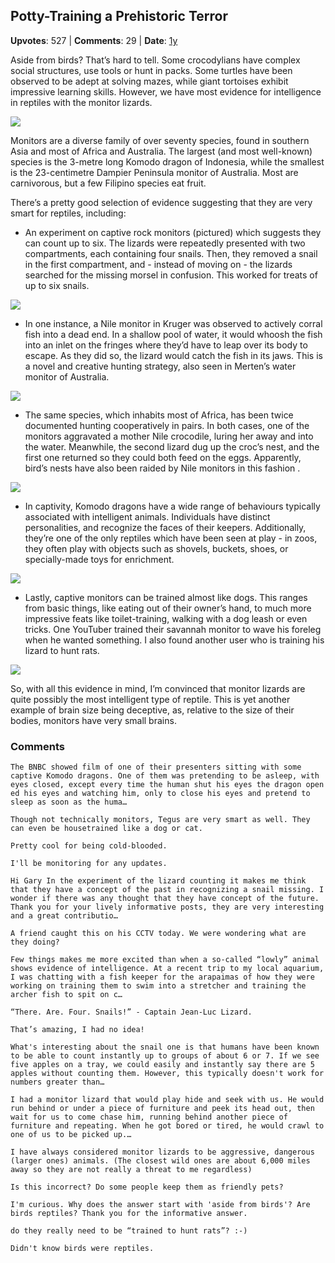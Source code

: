 ## Potty-Training a Prehistoric Terror
    
**Upvotes**: 527 | **Comments**: 29 | **Date**: [1y](https://www.quora.com/What-is-the-smartest-reptile/answer/Gary-Meaney)

Aside from birds? That’s hard to tell. Some crocodylians have complex social structures, use tools or hunt in packs. Some turtles have been observed to be adept at solving mazes, while giant tortoises exhibit impressive learning skills. However, we have most evidence for intelligence in reptiles with the monitor lizards.

![](https://qph.fs.quoracdn.net/main-qimg-ab6f20470ab2c06111f06e7c7edcc02a-lq)

Monitors are a diverse family of over seventy species, found in southern Asia and most of Africa and Australia. The largest (and most well-known) species is the 3-metre long Komodo dragon of Indonesia, while the smallest is the 23-centimetre Dampier Peninsula monitor of Australia. Most are carnivorous, but a few Filipino species eat fruit.

There’s a pretty good selection of evidence suggesting that they are very smart for reptiles, including:

*   An experiment on captive rock monitors (pictured) which suggests they can count up to six. The lizards were repeatedly presented with two compartments, each containing four snails. Then, they removed a snail in the first compartment, and - instead of moving on - the lizards searched for the missing morsel in confusion. This worked for treats of up to six snails.

![](https://qph.fs.quoracdn.net/main-qimg-b7d51e2a7adaa8e4e15b489eecab5f99-lq)

*   In one instance, a Nile monitor in Kruger was observed to actively corral fish into a dead end. In a shallow pool of water, it would whoosh the fish into an inlet on the fringes where they’d have to leap over its body to escape. As they did so, the lizard would catch the fish in its jaws. This is a novel and creative hunting strategy, also seen in Merten’s water monitor of Australia.

![](https://qph.fs.quoracdn.net/main-qimg-eee3d7fc962196c85a7887941474241e-pjlq)

*   The same species, which inhabits most of Africa, has been twice documented hunting cooperatively in pairs. In both cases, one of the monitors aggravated a mother Nile crocodile, luring her away and into the water. Meanwhile, the second lizard dug up the croc’s nest, and the first one returned so they could both feed on the eggs. Apparently, bird’s nests have also been raided by Nile monitors in this fashion .

![](https://qph.fs.quoracdn.net/main-qimg-267b6b769e0f95c7ec1b229a83bf7d35-lq)

*   In captivity, Komodo dragons have a wide range of behaviours typically associated with intelligent animals. Individuals have distinct personalities, and recognize the faces of their keepers. Additionally, they’re one of the only reptiles which have been seen at play - in zoos, they often play with objects such as shovels, buckets, shoes, or specially-made toys for enrichment.

![](https://qph.fs.quoracdn.net/main-qimg-3eb618f166ee5fd53a519ea8d5135cbe-lq)

*   Lastly, captive monitors can be trained almost like dogs. This ranges from basic things, like eating out of their owner’s hand, to much more impressive feats like toilet-training, walking with a dog leash or even tricks. One YouTuber trained their savannah monitor to wave his foreleg when he wanted something. I also found another user who is training his lizard to hunt rats.

![](https://qph.fs.quoracdn.net/main-qimg-9f31fd1a7b268fd0d6f826e69f8225da-lq)

So, with all this evidence in mind, I’m convinced that monitor lizards are quite possibly the most intelligent type of reptile. This is yet another example of brain size being deceptive, as, relative to the size of their bodies, monitors have very small brains.

### Comments

```
The BNBC showed film of one of their presenters sitting with some captive Komodo dragons. One of them was pretending to be asleep, with eyes closed, except every time the human shut his eyes the dragon open ed his eyes and watching him, only to close his eyes and pretend to sleep as soon as the huma…
```

```
Though not technically monitors, Tegus are very smart as well. They can even be housetrained like a dog or cat.
```

```
Pretty cool for being cold-blooded.

I'll be monitoring for any updates.
```

```
Hi Gary In the experiment of the lizard counting it makes me think that they have a concept of the past in recognizing a snail missing. I wonder if there was any thought that they have concept of the future. Thank you for your lively informative posts, they are very interesting and a great contributio…
```

```
A friend caught this on his CCTV today. We were wondering what are they doing?
```

```
Few things makes me more excited than when a so-called “lowly” animal shows evidence of intelligence. At a recent trip to my local aquarium, I was chatting with a fish keeper for the arapaimas of how they were working on training them to swim into a stretcher and training the archer fish to spit on c…
```

```
“There. Are. Four. Snails!” - Captain Jean-Luc Lizard.
```

```
That’s amazing, I had no idea!
```

```
What's interesting about the snail one is that humans have been known to be able to count instantly up to groups of about 6 or 7. If we see five apples on a tray, we could easily and instantly say there are 5 apples without counting them. However, this typically doesn't work for numbers greater than…
```

```
I had a monitor lizard that would play hide and seek with us. He would run behind or under a piece of furniture and peek its head out, then wait for us to come chase him, running behind another piece of furniture and repeating. When he got bored or tired, he would crawl to one of us to be picked up.…
```

```
I have always considered monitor lizards to be aggressive, dangerous (larger ones) animals. (The closest wild ones are about 6,000 miles away so they are not really a threat to me regardless)

Is this incorrect? Do some people keep them as friendly pets?
```

```
I'm curious. Why does the answer start with 'aside from birds'? Are birds reptiles? Thank you for the informative answer.
```

```
do they really need to be “trained to hunt rats”? :-)
```

```
Didn't know birds were reptiles.
```

